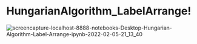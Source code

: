 # HungarianAlgorithm_LabelArrange!


![screencapture-localhost-8888-notebooks-Desktop-Hungarian-Algorithm-Label-Arrange-ipynb-2022-02-05-21_13_40](https://user-images.githubusercontent.com/84513149/152641663-44e59202-9af7-45c7-ba80-42fd02315585.png)
